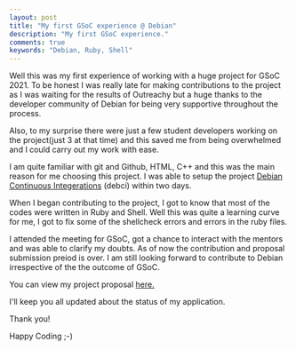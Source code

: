 ```yaml
---
layout: post
title: "My first GSoC experience @ Debian"
description: "My first GSoC experience."
comments: true
keywords: "Debian, Ruby, Shell"
---
```



Well this was my first experience of working with a huge project for GSoC 2021.
To be honest I was really late for making contributions to the project as I was waiting for the results of Outreachy but a huge thanks to the developer community of Debian for being very supportive throughout the process.

Also, to my surprise there were just a few student developers working on the project(just 3 at that time) and this saved me from being overwhelmed and I could carry out my work with ease.

I am quite familiar with git and Github, HTML, C++ and this was the main reason for me choosing this project.
I was able to setup the project [Debian Continuous Integerations](https://salsa.debian.org/ci-team/debci) (debci)  within two days.

When I began contributing to the project, I got to know that most of the codes were written in Ruby and Shell. Well this was quite a learning curve for me, I got to fix some of the shellcheck errors and errors in the ruby files.

I attended the meeting for GSoC, got a chance to interact with the mentors and was able to clarify my doubts.
As of now the contribution and proposal submission preiod is over.
I am still looking forward to contribute to Debian irrespective of the the outcome of GSoC.

You can view my project proposal [here.](https://docs.google.com/document/d/1gPS0DD3us0_5ecczn9-vZxP8ujcYpJGTsJPomL5X75k/edit?usp=sharing)

I'll keep you all updated about the status of my application.

Thank you!

Happy Coding ;-)